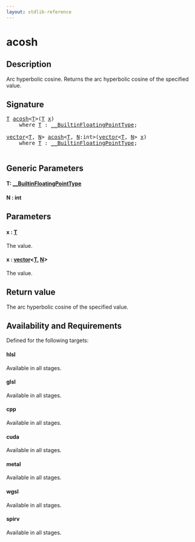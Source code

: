 ```yaml
---
layout: stdlib-reference
---
```


# acosh

## Description

Arc hyperbolic cosine. Returns the arc hyperbolic cosine of the specified value.



## Signature 

<pre>
<a href="acosh.html#typeparam-T" class="code_type">T</a> <a href="acosh.html">acosh</a>&lt;<a href="acosh.html#typeparam-T" class="code_type">T</a>&gt;(<a href="acosh.html#typeparam-T" class="code_type">T</a> <a href="acosh.html#decl-x" class="code_param">x</a>)
    <span class='code_keyword'>where</span> <a href="acosh.html#typeparam-T" class="code_type">T</a> : <a href="../interfaces/0_builtinfloatingpointtype-029hm/index.html" class="code_type">__BuiltinFloatingPointType</a>;

<a href="../types/vector/index.html" class="code_type">vector</a>&lt;<a href="acosh.html#typeparam-T" class="code_type">T</a>, <a href="acosh.html#decl-N" class="code_var">N</a>&gt; <a href="acosh.html">acosh</a>&lt;<a href="acosh.html#typeparam-T" class="code_type">T</a>, <a href="acosh.html#decl-N" class="code_var">N</a>:<span class="code_keyword">int</span>&gt;(<a href="../types/vector/index.html" class="code_type">vector</a>&lt;<a href="acosh.html#typeparam-T" class="code_type">T</a>, <a href="acosh.html#decl-N" class="code_var">N</a>&gt; <a href="acosh.html#decl-x" class="code_param">x</a>)
    <span class='code_keyword'>where</span> <a href="acosh.html#typeparam-T" class="code_type">T</a> : <a href="../interfaces/0_builtinfloatingpointtype-029hm/index.html" class="code_type">__BuiltinFloatingPointType</a>;

</pre>

## Generic Parameters

####  <a id="typeparam-T"></a>T: [\_\_BuiltinFloatingPointType](../interfaces/0_builtinfloatingpointtype-029hm/index)
####  <a id="decl-N"></a>N  : int

## Parameters

####  <a id="decl-x"></a>x  : [T](acosh#typeparam-T)
The value.

####  <a id="decl-x"></a>x  : [vector](../types/vector/index)\<[T](../types/vector/index#typeparam-T), [N](../types/vector/index#decl-N)\>
The value.


## Return value
The arc hyperbolic cosine of the specified value.


## Availability and Requirements

Defined for the following targets:

#### hlsl
Available in all stages.

#### glsl
Available in all stages.

#### cpp
Available in all stages.

#### cuda
Available in all stages.

#### metal
Available in all stages.

#### wgsl
Available in all stages.

#### spirv
Available in all stages.



